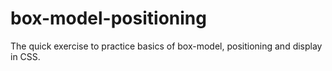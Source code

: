 # box-model-positioning

The quick exercise to practice basics of box-model, positioning and display in CSS.